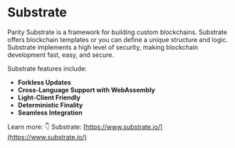 # Substrate

Parity Substrate is a framework for building custom blockchains. Substrate offers blockchain templates or you can define a unique structure and logic. Substrate implements a high level of security, making blockchain development fast, easy, and secure.

Substrate features include:

* **Forkless Updates**
* **Cross-Language Support with WebAssembly**
* **Light-Client Friendly**
* **Deterministic Finality**
* **Seamless Integration**

Learn more: 👇 Substrate: [https://www.substrate.io/](https://www.substrate.io/)​​
